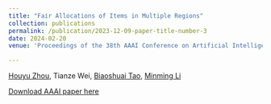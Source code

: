 ```yaml
---
title: "Fair Allocations of Items in Multiple Regions"
collection: publications
permalink: /publication/2023-12-09-paper-title-number-3
date: 2024-02-20
venue: 'Proceedings of the 38th AAAI Conference on Artificial Intelligence (AAAI-24)'

---
```


[Houyu Zhou](https://houyuzhou.github.io), Tianze Wei, [Biaoshuai Tao](https://jhc.sjtu.edu.cn/~bstao/), [Minming Li](https://www.cs.cityu.edu.hk/~minmli/)


[Download AAAI paper here](https://ojs.aaai.org/index.php/AAAI/article/view/28861)


